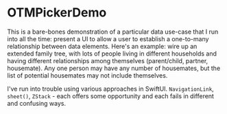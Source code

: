 # OTMPickerDemo

This is a bare-bones demonstration of a particular data use-case that I run into all the time: present a UI
to allow a user to establish a one-to-many relationship between data elements. Here's an example: wire up an
extended family tree, with lots of people living in different households and having different relationships
among themselves (parent/child, partner, housemate). Any one person may have any number of housemates, but
the list of potential housemates may not include themselves.

I've run into trouble using various approaches in SwiftUI. `NavigationLink`, `sheet()`, `ZStack` - each offers some opportunity and each fails in different and confusing ways.

